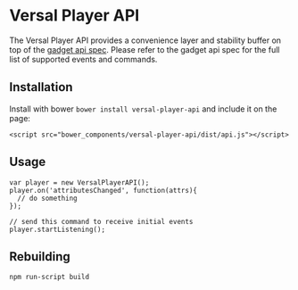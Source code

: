 # Versal Player API

The Versal Player API provides a convenience layer and stability buffer on top
of the [gadget api spec](https://github.com/Versal/gadget-api-spec). Please
refer to the gadget api spec for the full list of supported events and commands.

## Installation

Install with bower `bower install versal-player-api` and include it on the page:

    <script src="bower_components/versal-player-api/dist/api.js"></script>

## Usage

    var player = new VersalPlayerAPI();
    player.on('attributesChanged', function(attrs){
      // do something
    });

    // send this command to receive initial events
    player.startListening();

## Rebuilding

    npm run-script build
